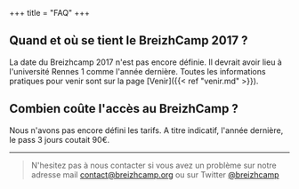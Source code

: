 +++
title = "FAQ"
+++

## Quand et où se tient le BreizhCamp 2017 ?

La date du Breizhcamp 2017 n'est pas encore définie. Il devrait avoir lieu à l'université Rennes 1 comme l'année dernière. Toutes les informations pratiques pour venir sont sur la page [Venir]({{< ref "venir.md" >}}).

## Combien coûte l'accès au BreizhCamp ?

Nous n'avons pas encore défini les tarifs. A titre indicatif, l'année dernière, le pass 3 jours coutait 90€.

---

> N'hesitez pas à nous contacter si vous avez un problème sur notre adresse mail contact@breizhcamp.org ou sur Twitter [@breizhcamp](https://twitter.com/breizhcamp)
